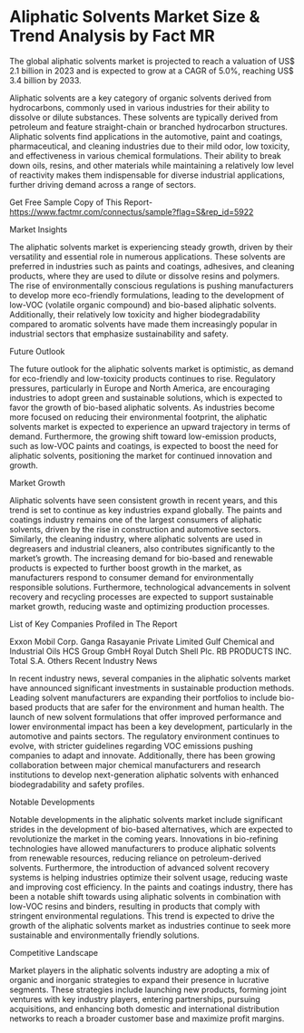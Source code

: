 # Aliphatic Solvents Market Size & Trend Analysis by Fact MR
The global aliphatic solvents market is projected to reach a valuation of US$ 2.1 billion in 2023 and is expected to grow at a CAGR of 5.0%, reaching US$ 3.4 billion by 2033.

Aliphatic solvents are a key category of organic solvents derived from hydrocarbons, commonly used in various industries for their ability to dissolve or dilute substances. These solvents are typically derived from petroleum and feature straight-chain or branched hydrocarbon structures. Aliphatic solvents find applications in the automotive, paint and coatings, pharmaceutical, and cleaning industries due to their mild odor, low toxicity, and effectiveness in various chemical formulations. Their ability to break down oils, resins, and other materials while maintaining a relatively low level of reactivity makes them indispensable for diverse industrial applications, further driving demand across a range of sectors.

Get Free Sample Copy of This Report-https://www.factmr.com/connectus/sample?flag=S&rep_id=5922

Market Insights

The aliphatic solvents market is experiencing steady growth, driven by their versatility and essential role in numerous applications. These solvents are preferred in industries such as paints and coatings, adhesives, and cleaning products, where they are used to dilute or dissolve resins and polymers. The rise of environmentally conscious regulations is pushing manufacturers to develop more eco-friendly formulations, leading to the development of low-VOC (volatile organic compound) and bio-based aliphatic solvents. Additionally, their relatively low toxicity and higher biodegradability compared to aromatic solvents have made them increasingly popular in industrial sectors that emphasize sustainability and safety.

Future Outlook

The future outlook for the aliphatic solvents market is optimistic, as demand for eco-friendly and low-toxicity products continues to rise. Regulatory pressures, particularly in Europe and North America, are encouraging industries to adopt green and sustainable solutions, which is expected to favor the growth of bio-based aliphatic solvents. As industries become more focused on reducing their environmental footprint, the aliphatic solvents market is expected to experience an upward trajectory in terms of demand. Furthermore, the growing shift toward low-emission products, such as low-VOC paints and coatings, is expected to boost the need for aliphatic solvents, positioning the market for continued innovation and growth.

Market Growth

Aliphatic solvents have seen consistent growth in recent years, and this trend is set to continue as key industries expand globally. The paints and coatings industry remains one of the largest consumers of aliphatic solvents, driven by the rise in construction and automotive sectors. Similarly, the cleaning industry, where aliphatic solvents are used in degreasers and industrial cleaners, also contributes significantly to the market’s growth. The increasing demand for bio-based and renewable products is expected to further boost growth in the market, as manufacturers respond to consumer demand for environmentally responsible solutions. Furthermore, technological advancements in solvent recovery and recycling processes are expected to support sustainable market growth, reducing waste and optimizing production processes.

List of Key Companies Profiled in The Report

Exxon Mobil Corp.
Ganga Rasayanie Private Limited
Gulf Chemical and Industrial Oils
HCS Group GmbH
Royal Dutch Shell Plc.
RB PRODUCTS INC.
Total S.A.
Others
Recent Industry News

In recent industry news, several companies in the aliphatic solvents market have announced significant investments in sustainable production methods. Leading solvent manufacturers are expanding their portfolios to include bio-based products that are safer for the environment and human health. The launch of new solvent formulations that offer improved performance and lower environmental impact has been a key development, particularly in the automotive and paints sectors. The regulatory environment continues to evolve, with stricter guidelines regarding VOC emissions pushing companies to adapt and innovate. Additionally, there has been growing collaboration between major chemical manufacturers and research institutions to develop next-generation aliphatic solvents with enhanced biodegradability and safety profiles.

Notable Developments

Notable developments in the aliphatic solvents market include significant strides in the development of bio-based alternatives, which are expected to revolutionize the market in the coming years. Innovations in bio-refining technologies have allowed manufacturers to produce aliphatic solvents from renewable resources, reducing reliance on petroleum-derived solvents. Furthermore, the introduction of advanced solvent recovery systems is helping industries optimize their solvent usage, reducing waste and improving cost efficiency. In the paints and coatings industry, there has been a notable shift towards using aliphatic solvents in combination with low-VOC resins and binders, resulting in products that comply with stringent environmental regulations. This trend is expected to drive the growth of the aliphatic solvents market as industries continue to seek more sustainable and environmentally friendly solutions.

Competitive Landscape

Market players in the aliphatic solvents industry are adopting a mix of organic and inorganic strategies to expand their presence in lucrative segments. These strategies include launching new products, forming joint ventures with key industry players, entering partnerships, pursuing acquisitions, and enhancing both domestic and international distribution networks to reach a broader customer base and maximize profit margins.
